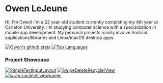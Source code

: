 # Owen LeJeune

Hi, I'm Owen! I'm a 22 year-old student currently completing my 4th year at Carleton University. I'm studying computer science with a specialization in mobile app development. My personal projects mainly involve Android applications/libraries and Linux/macOS desktop apps.

[![Owen's github stats](https://github-readme-stats.vercel.app/api?username=owenlejeune&show_icons=true&count_private=true)](https://github.com/anuraghazra/github-readme-stats)
[![Top Languages](https://github-readme-stats.vercel.app/api/top-langs/?username=owenlejeune&layout=compact)](https://github.com/anuraghazra/github-readme-stats)

### Project Showcase
[![SimpleTextInputLayout](https://github-readme-stats.vercel.app/api/pin/?username=owenlejeune&repo=SimpleTextInputLayout)](https://github.com/owenlejeune/SimpleTextInputLayout)
[![SwipeDeleteRecyclerView](https://github-readme-stats.vercel.app/api/pin/?username=owenlejeune&repo=SwipeDeleteRecyclerView)](https://github.com/owenlejeune/SwipeDeleteRecyclerView)
[![wrap-content-viewpager](https://github-readme-stats.vercel.app/api/pin/?username=owenlejeune&repo=wrap-content-viewpager)](https://github.com/owenlejeune/wrap-content-viewpager)
